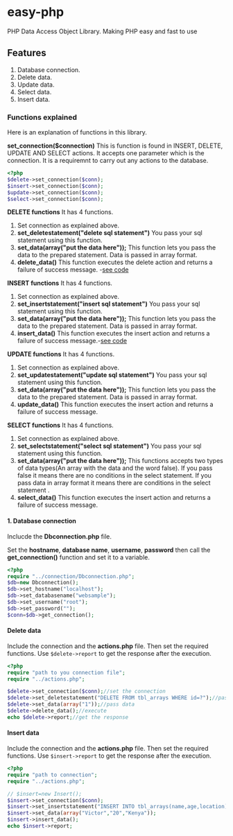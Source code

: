 # easy-php
PHP Data Access Object Library. Making PHP easy and fast to use

## Features
1. Database connection.
2. Delete data.
3. Update data.
4. Select data.
5. Insert data.

### Functions explained
Here is an explanation of functions in this library.

**set_connection($connection)** This is function is found in INSERT, DELETE, UPDATE AND SELECT actions. It accepts one parameter which is the connection. It is a requiremnt to carry out any actions to the database. 

```php
<?php
$delete->set_connection($conn);
$insert->set_connection($conn);
$update->set_connection($conn);
$select->set_connection($conn);
```
**DELETE functions**
It has 4 functions. 
1. Set connection as explained above.
2. **set_deletestatement("delete sql statement")** You pass your sql statement using this function. 
3. **set_data(array("put the data here"));** This function lets you pass the data to the prepared statement. Data is passed in array format. 
4. **delete_data()** This function executes the delete action and returns a failure of success message. -[see code](#delete-data)

**INSERT functions**
It has 4 functions. 
1. Set connection as explained above.
2. **set_insertstatement("insert sql statement")** You pass your sql statement using this function. 
3. **set_data(array("put the data here"));** This function lets you pass the data to the prepared statement. Data is passed in array format. 
4. **insert_data()** This function executes the insert action and returns a failure of success message.-[see code](#insert-data)

**UPDATE functions**
It has 4 functions. 
1. Set connection as explained above.
2. **set_updatestatement("update sql statement")** You pass your sql statement using this function. 
3. **set_data(array("put the data here"));** This function lets you pass the data to the prepared statement. Data is passed in array format. 
4. **update_data()** This function executes the insert action and returns a failure of success message.

**SELECT functions**
It has 4 functions. 
1. Set connection as explained above.
2. **set_selectstatement("select sql statement")** You pass your sql statement using this function. 
3. **set_data(array("put the data here"));** This functions accepts two types of data types(An array with the data and the word false). If you pass false it means there are no conditions in the select statement. If you pass data in array format it means there are conditions in the select statement . 
4. **select_data()** This function executes the insert action and returns a failure of success message.




#### 1. Database connection
Inclucde the **Dbconnection.php** file.

Set the **hostname**, **database name**, **username**, **password** then call the **get_connection()** function and set it to a variable. 

```php
<?php 
require "../connection/Dbconnection.php";
$db=new Dbconnection();
$db->set_hostname("localhost");
$db->set_databasename("websample");
$db->set_username("root");
$db->set_password("");
$conn=$db->get_connection();
```
#### Delete data
Include the connection and the **actions.php** file. Then set the required functions.
Use ```$delete->report``` to get the response after the execution.

```php
<?php 
require "path to you connection file";
require "../actions.php";

$delete->set_connection($conn);//set the connection
$delete->set_deletestatement("DELETE FROM tbl_arrays WHERE id=?");//pass the sql statement
$delete->set_data(array("1"));//pass data
$delete->delete_data();//execute
echo $delete->report;//get the response
```
#### Insert data
Include the connection and the **actions.php** file. Then set the required functions.
Use ```$insert->report``` to get the response after the execution.

```php
<?php 
require "path to connection";
require "../actions.php";

// $insert=new Insert();
$insert->set_connection($conn);
$insert->set_insertstatement("INSERT INTO tbl_arrays(name,age,location)VALUES(?,?,?)");
$insert->set_data(array("Victor","20","Kenya"));
$insert->insert_data();
echo $insert->report;
```
